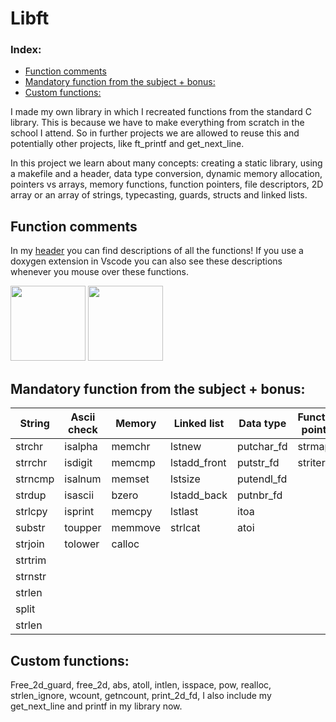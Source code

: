 # Libft 

### Index:
+ [Function comments](#function-comments)
+ [Mandatory function from the subject + bonus:](#mandatory-function-from-the-subject--bonus)
+ [Custom functions:](#custom-functions) 

I made my own library in which I recreated functions from the standard C library. This is because we have to make everything from scratch in the school I attend. So in further projects we are allowed to reuse this and potentially other projects, like ft_printf and get_next_line. 

In this project we learn about many concepts: creating a static library, using a makefile and a header, data type conversion, dynamic memory allocation, pointers vs arrays, memory functions, function pointers, file descriptors, 2D array or an array of strings, typecasting, guards, structs and linked lists.

## Function comments

In my [header](https://github.com/Raspurrin/libft/blob/main/includes/libft.h) you can find descriptions of all the functions!
If you use a doxygen extension in Vscode you can also see these descriptions whenever you mouse over these functions.

<img src="https://user-images.githubusercontent.com/13866954/179558332-e459556f-263e-4af2-8714-00739c7a3739.png" height="120"/> <img src="https://user-images.githubusercontent.com/13866954/179558352-512cbaf7-ac23-423e-9999-29131349ae67.png" height="120"/>



## Mandatory function from the subject + bonus:
| String | Ascii check | Memory | Linked list | Data type | Function pointer| 
| --- | --- | --- | --- | --- | --- | 
| strchr | isalpha  | memchr |  lstnew | putchar_fd  | strmapi| 
| strrchr | isdigit  | memcmp  |  lstadd_front | putstr_fd | striteri| 
| strncmp | isalnum  |  memset |  lstsize | putendl_fd | |
| strdup | isascii  | bzero | lstadd_back | putnbr_fd | |
| strlcpy | isprint  | memcpy  | lstlast | itoa | |
| substr | toupper | memmove |  strlcat | atoi |
| strjoin |  tolower | calloc |  | | |
|  strtrim | | |  | | |
|  strnstr | | |  | | |
|  strlen | | |  | | |
|  split | | |  | | |
|  strlen | | |  | | |

## Custom functions: 
Free_2d_guard, free_2d, abs, atoll, intlen, isspace, pow, realloc, strlen_ignore, wcount, getncount, print_2d_fd, I also include my get_next_line and printf in my library now. 
